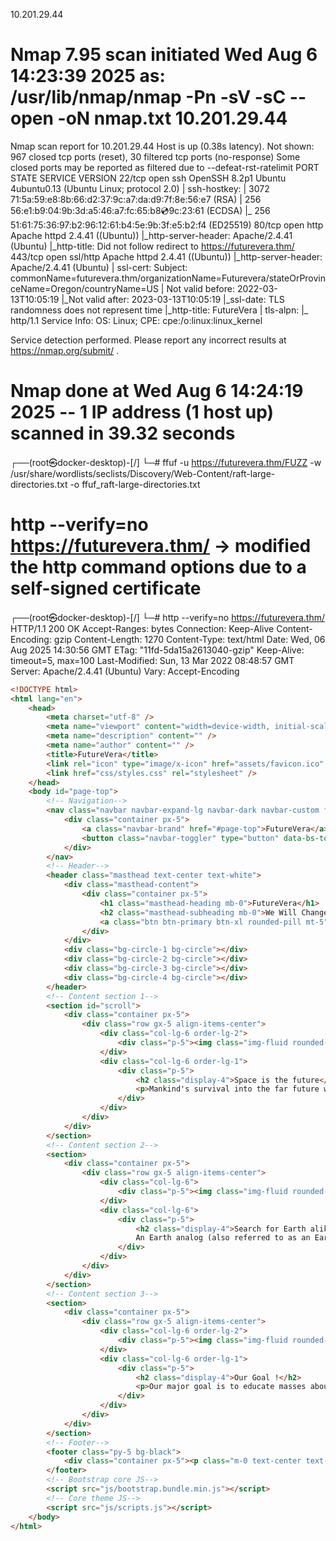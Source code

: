 10.201.29.44

# Nmap 7.95 scan initiated Wed Aug 6 14:23:39 2025 as: /usr/lib/nmap/nmap -Pn -sV -sC --open -oN nmap.txt 10.201.29.44

Nmap scan report for 10.201.29.44
Host is up (0.38s latency).
Not shown: 967 closed tcp ports (reset), 30 filtered tcp ports (no-response)
Some closed ports may be reported as filtered due to --defeat-rst-ratelimit
PORT STATE SERVICE VERSION
22/tcp open ssh OpenSSH 8.2p1 Ubuntu 4ubuntu0.13 (Ubuntu Linux; protocol 2.0)
| ssh-hostkey:
| 3072 71:5a:59:e8:8b:66:d2:37:9c:a7:da:d9:7f:8e:56:e7 (RSA)
| 256 56:e1:b9:04:9b:3d:a5:46:a7:fc:65:b8:cd:9c:23:61 (ECDSA)
|_ 256 51:61:75:36:97:b2:96:12:61:b4:5e:9b:3f:e5:b2:f4 (ED25519)
80/tcp open http Apache httpd 2.4.41 ((Ubuntu))
|\_http-server-header: Apache/2.4.41 (Ubuntu)
|\_http-title: Did not follow redirect to https://futurevera.thm/
443/tcp open ssl/http Apache httpd 2.4.41 ((Ubuntu))
|\_http-server-header: Apache/2.4.41 (Ubuntu)
| ssl-cert: Subject: commonName=futurevera.thm/organizationName=Futurevera/stateOrProvinceName=Oregon/countryName=US
| Not valid before: 2022-03-13T10:05:19
|\_Not valid after: 2023-03-13T10:05:19
|\_ssl-date: TLS randomness does not represent time
|\_http-title: FutureVera
| tls-alpn:
|_ http/1.1
Service Info: OS: Linux; CPE: cpe:/o:linux:linux_kernel

Service detection performed. Please report any incorrect results at https://nmap.org/submit/ .

# Nmap done at Wed Aug 6 14:24:19 2025 -- 1 IP address (1 host up) scanned in 39.32 seconds

┌──(root㉿docker-desktop)-[/]
└─# ffuf -u https://futurevera.thm/FUZZ -w /usr/share/wordlists/seclists/Discovery/Web-Content/raft-large-directories.txt -o ffuf_raft-large-directories.txt

# http --verify=no https://futurevera.thm/ -> modified the http command options due to a self-signed certificate

┌──(root㉿docker-desktop)-[/]
└─# http --verify=no https://futurevera.thm/
HTTP/1.1 200 OK
Accept-Ranges: bytes
Connection: Keep-Alive
Content-Encoding: gzip
Content-Length: 1270
Content-Type: text/html
Date: Wed, 06 Aug 2025 14:30:56 GMT
ETag: "11fd-5da15a2613040-gzip"
Keep-Alive: timeout=5, max=100
Last-Modified: Sun, 13 Mar 2022 08:48:57 GMT
Server: Apache/2.4.41 (Ubuntu)
Vary: Accept-Encoding

```html
<!DOCTYPE html>
<html lang="en">
    <head>
        <meta charset="utf-8" />
        <meta name="viewport" content="width=device-width, initial-scale=1, shrink-to-fit=no" />
        <meta name="description" content="" />
        <meta name="author" content="" />
        <title>FutureVera</title>
        <link rel="icon" type="image/x-icon" href="assets/favicon.ico" />
        <link href="css/styles.css" rel="stylesheet" />
    </head>
    <body id="page-top">
        <!-- Navigation-->
        <nav class="navbar navbar-expand-lg navbar-dark navbar-custom fixed-top">
            <div class="container px-5">
                <a class="navbar-brand" href="#page-top">FutureVera</a>
                <button class="navbar-toggler" type="button" data-bs-toggle="collapse" data-bs-target="#navbarResponsive" aria-controls="navbarResponsive" aria-expanded="false" aria-label="Toggle navigation"><span class="navbar-toggler-icon"></span></button>
            </div>
        </nav>
        <!-- Header-->
        <header class="masthead text-center text-white">
            <div class="masthead-content">
                <div class="container px-5">
                    <h1 class="masthead-heading mb-0">FutureVera</h1>
                    <h2 class="masthead-subheading mb-0">We Will Change the Future Together</h2>
                    <a class="btn btn-primary btn-xl rounded-pill mt-5" href="#scroll">Learn More</a>
                </div>
            </div>
            <div class="bg-circle-1 bg-circle"></div>
            <div class="bg-circle-2 bg-circle"></div>
            <div class="bg-circle-3 bg-circle"></div>
            <div class="bg-circle-4 bg-circle"></div>
        </header>
        <!-- Content section 1-->
        <section id="scroll">
            <div class="container px-5">
                <div class="row gx-5 align-items-center">
                    <div class="col-lg-6 order-lg-2">
                        <div class="p-5"><img class="img-fluid rounded-circle" src="assets/img/01.jpg" alt="..." /></div>
                    </div>
                    <div class="col-lg-6 order-lg-1">
                        <div class="p-5">
                            <h2 class="display-4">Space is the future</h2>
                            <p>Mankind's survival into the far future will very likely require extensive space colonization.</p>
                        </div>
                    </div>
                </div>
            </div>
        </section>
        <!-- Content section 2-->
        <section>
            <div class="container px-5">
                <div class="row gx-5 align-items-center">
                    <div class="col-lg-6">
                        <div class="p-5"><img class="img-fluid rounded-circle" src="assets/img/02.jpg" alt="..." /></div>
                    </div>
                    <div class="col-lg-6">
                        <div class="p-5">
                            <h2 class="display-4">Search for Earth alike planets is on.</h2>
                            An Earth analog (also referred to as an Earth analogue, Earth twin, or Earth-like planet, though this latter term may refer to any terrestrial planet) is a planet or moon with environmental conditions similar to those found on Earth.</p>
                        </div>
                    </div>
                </div>
            </div>
        </section>
        <!-- Content section 3-->
        <section>
            <div class="container px-5">
                <div class="row gx-5 align-items-center">
                    <div class="col-lg-6 order-lg-2">
                        <div class="p-5"><img class="img-fluid rounded-circle" src="assets/img/03.jpg" alt="..." /></div>
                    </div>
                    <div class="col-lg-6 order-lg-1">
                        <div class="p-5">
                            <h2 class="display-4">Our Goal !</h2>
                            <p>Our major goal is to educate masses about space, the future of space travels and the possibilities. Along with that we are also doing our own space research.</p>
                        </div>
                    </div>
                </div>
            </div>
        </section>
        <!-- Footer-->
        <footer class="py-5 bg-black">
            <div class="container px-5"><p class="m-0 text-center text-white small">Copyright &copy;futurevera.thm</p></div>
        </footer>
        <!-- Bootstrap core JS-->
        <script src="js/bootstrap.bundle.min.js"></script>
        <!-- Core theme JS-->
        <script src="js/scripts.js"></script>
    </body>
</html>
```
